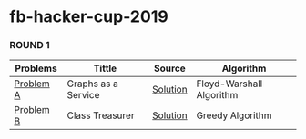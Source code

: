# fb-hacker-cup-2019

### ROUND 1

|  Problems  | Tittle | Source | Algorithm |
| ---------- | ------ | ------ | --------- |
| [Problem A](https://www.facebook.com/codingcompetitions/hacker-cup/2019/round-1/problems/A) | Graphs as a Service | [Solution](https://github.com/juliehub/fb-hacker-cup-2019/blob/master/fb_hackercup_2019_problemA_graphs_as_a_service.py) | Floyd-Warshall Algorithm |
| [Problem B](https://www.facebook.com/codingcompetitions/hacker-cup/2019/round-1/problems/B) | Class Treasurer | [Solution](https://github.com/juliehub/fb-hacker-cup-2019/blob/master/fb_hackercup_2019_problemB_class_treasurer.py) | Greedy Algorithm |


